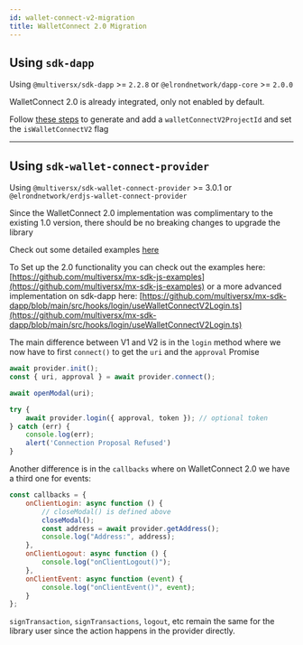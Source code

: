 ```yaml
---
id: wallet-connect-v2-migration
title: WalletConnect 2.0 Migration
---
```


## Using `sdk-dapp`

Using `@multiversx/sdk-dapp` >= `2.2.8` or `@elrondnetwork/dapp-core` >= `2.0.0`

WalletConnect 2.0 is already integrated, only not enabled by default.

Follow [these steps](/sdk-and-tools/sdk-dapp/#walletconnect-20-setup) to generate and add a `walletConnectV2ProjectId` and set the `isWalletConnectV2` flag

--------------

## Using `sdk-wallet-connect-provider`

Using `@multiversx/sdk-wallet-connect-provider` >= 3.0.1 or `@elrondnetwork/erdjs-wallet-connect-provider`

Since the WalletConnect 2.0 implementation was complimentary to the existing 1.0 version, there should be no breaking changes to upgrade the library

Check out some detailed examples [here](/sdk-and-tools/sdk-js/sdk-js-signing-providers/#the-wallet-connect-provider)

To Set up the 2.0 functionality you can check out the examples here: [https://github.com/multiversx/mx-sdk-js-examples](https://github.com/multiversx/mx-sdk-js-examples) or a more advanced implementation on sdk-dapp here: [https://github.com/multiversx/mx-sdk-dapp/blob/main/src/hooks/login/useWalletConnectV2Login.ts](https://github.com/multiversx/mx-sdk-dapp/blob/main/src/hooks/login/useWalletConnectV2Login.ts)

The main difference between V1 and V2 is in the `login` method where we now have to first `connect()` to get the `uri` and the `approval` Promise

```js
await provider.init();
const { uri, approval } = await provider.connect();        

await openModal(uri);        

try {
    await provider.login({ approval, token }); // optional token
} catch (err) {
    console.log(err);
    alert('Connection Proposal Refused')
}
```

Another difference is in the `callbacks` where on WalletConnect 2.0 we have a third one for events:

```js
const callbacks = {
    onClientLogin: async function () {
        // closeModal() is defined above
        closeModal();
        const address = await provider.getAddress();
        console.log("Address:", address);
    },
    onClientLogout: async function () {
        console.log("onClientLogout()");
    },
    onClientEvent: async function (event) {
        console.log("onClientEvent()", event);
    }
};
```

`signTransaction`, `signTransactions`, `logout`, etc remain the same for the library user since the action happens in the provider directly.
